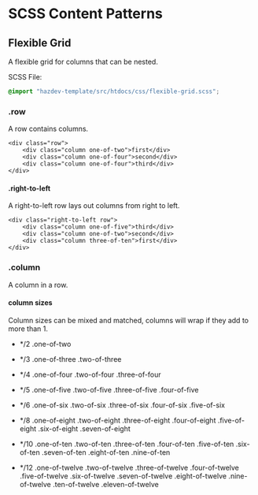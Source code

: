 SCSS Content Patterns
=====================


## Flexible Grid

A flexible grid for columns that can be nested.


SCSS File:
```css
@import "hazdev-template/src/htdocs/css/flexible-grid.scss";
```


### .row

A row contains columns.

```
<div class="row">
	<div class="column one-of-two">first</div>
	<div class="column one-of-four">second</div>
	<div class="column one-of-four">third</div>
</div>
```

#### .right-to-left

A right-to-left row lays out columns from right to left.

```
<div class="right-to-left row">
	<div class="column one-of-five">third</div>
	<div class="column one-of-two">second</div>
	<div class="column three-of-ten">first</div>
</div>
```


### .column

A column in a row.


#### column sizes

Column sizes can be mixed and matched, columns will wrap if they add to more than 1.

* \*/2
	.one-of-two

* \*/3
	.one-of-three
	.two-of-three

* \*/4
	.one-of-four
	.two-of-four
	.three-of-four

* \*/5
	.one-of-five
	.two-of-five
	.three-of-five
	.four-of-five

* \*/6
	.one-of-six
	.two-of-six
	.three-of-six
	.four-of-six
	.five-of-six

* \*/8
	.one-of-eight
	.two-of-eight
	.three-of-eight
	.four-of-eight
	.five-of-eight
	.six-of-eight
	.seven-of-eight

* \*/10
	.one-of-ten
	.two-of-ten
	.three-of-ten
	.four-of-ten
	.five-of-ten
	.six-of-ten
	.seven-of-ten
	.eight-of-ten
	.nine-of-ten

* \*/12
	.one-of-twelve
	.two-of-twelve
	.three-of-twelve
	.four-of-twelve
	.five-of-twelve
	.six-of-twelve
	.seven-of-twelve
	.eight-of-twelve
	.nine-of-twelve
	.ten-of-twelve
	.eleven-of-twelve
